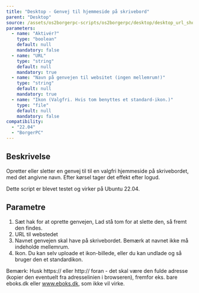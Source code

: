 ```yaml
---
title: "Desktop - Genvej til hjemmeside på skrivebord"
parent: "Desktop"
source: /assets/os2borgerpc-scripts/os2borgerpc/desktop/desktop_url_shortcut.sh
parameters:
  - name: "Aktivér?"
    type: "boolean"
    default: null
    mandatory: false
  - name: "URL"
    type: "string"
    default: null
    mandatory: true
  - name: "Navn på genvejen til websitet (ingen mellemrum!)"
    type: "string"
    default: null
    mandatory: true
  - name: "Ikon (Valgfri. Hvis tom benyttes et standard-ikon.)"
    type: "file"
    default: null
    mandatory: false
compatibility:  
  - "22.04"
  - "BorgerPC"
---
```


## Beskrivelse
Opretter eller sletter en genvej til til en valgfri hjemmeside på skrivebordet, med det angivne navn.
Efter kørsel tager det effekt efter logud.

Dette script er blevet testet og virker på Ubuntu 22.04.

## Parametre
1. Sæt hak for at oprette genvejen, 
    Lad stå tom for at slette den, så fremt den findes.
2. URL til webstedet
3. Navnet genvejen skal have på skrivebordet.
    Bemærk at navnet ikke må indeholde mellemrum.
4. Ikon. Du kan selv uploade et ikon-billede, eller du kan undlade og så bruger den et standardikon.

Bemærk: Husk https:// eller http:// foran - det skal være den fulde adresse (kopier den eventuelt fra adresselinien i browseren), fremfor eks. bare eboks.dk eller www.eboks.dk, som ikke vil virke.

